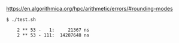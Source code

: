 https://en.algorithmica.org/hpc/arithmetic/errors/#rounding-modes
```
$ ./test.sh

	2 ** 53 -   1:     21367 ns
	2 ** 53 - 111:  14287648 ns

```
